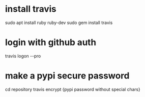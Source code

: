 # install travis
sudo apt install ruby ruby-dev
sudo gem install travis

# login with github auth
travis logon --pro

# make a pypi secure password
cd repository
travis encrypt {pypi password without special chars}
